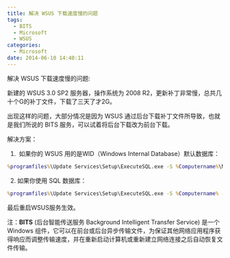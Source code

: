 ```yaml
---
title: 解决 WSUS 下载速度慢的问题
tags:
  - BITS
  - Microsoft
  - WSUS
categories:
  - Microsoft
date: 2014-06-10 14:40:11
---
```


解决 WSUS 下载速度慢的问题:

新建的 WSUS 3.0 SP2 服务器，操作系统为 2008 R2，更新补丁非常慢，总共几十个G的补丁文件，下载了三天了才2G。

出现这样的问题，大部分情况是因为 WSUS 通过后台下载补丁文件所导致，也就是我们所说的 BITS 服务，可以试着将后台下载改为前台下载。

解决方案：

1.  如果你的 WSUS 用的是WID（Windows Internal Database）默认数据库：
```cmd
%programfiles%\Update Services\Setup\ExecuteSQL.exe -S %Computername%\MICROSOFT##SSEE -d "SUSDB" -Q "update tbConfigurationC set BitsDownloadPriorityForeground=1"
```

2. 如果你使用 SQL 数据库：
```cmd
%programfiles%\Update Services\Setup\ExecuteSQL.exe -S %Computername% -d "SUSDB" -Q "update tbConfigurationC set BitsDownloadPriorityForeground=1"
```
最后重启WSUS服务生效。

注：**BITS** (后台智能传送服务 Background Intelligent Transfer Service) 是一个 Windows 组件，它可以在前台或后台异步传输文件，为保证其他网络应用程序获得响应而调整传输速度，并在重新启动计算机或重新建立网络连接之后自动恢复文件传输。